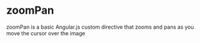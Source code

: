 # zoomPan
zoomPan is a basic Angular.js custom directive that zooms and pans as you move the cursor over the image
